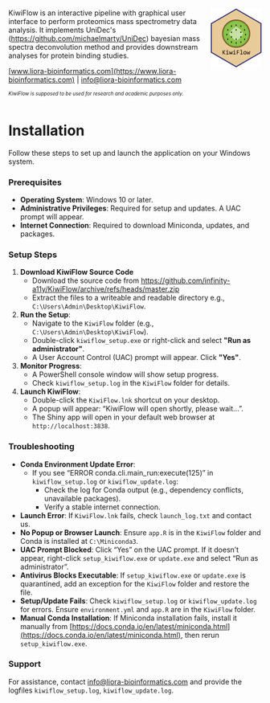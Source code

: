 # <img src="app/static/github_logo.svg" align="right" width="20%"/>

KiwiFlow is an interactive pipeline with graphical user interface to perform proteomics mass spectrometry data analysis. It implements UniDec's (https://github.com/michaelmarty/UniDec) bayesian mass spectra deconvolution method and provides downstream analyses for protein binding studies.  

[www.liora-bioinformatics.com](https://www.liora-bioinformatics.com) \|
[info\@liora-bioinformatics.com](mailto:info@liora-bioinformatics.com)

<sup><sup>*_KiwiFlow is supposed to be used for research and academic purposes only._*</sup></sup>

# Installation

Follow these steps to set up and launch the application on your Windows system.

### Prerequisites
- **Operating System**: Windows 10 or later.
- **Administrative Privileges**: Required for setup and updates. A UAC prompt will appear.
- **Internet Connection**: Required to download Miniconda, updates, and packages.

### Setup Steps
1. **Download KiwiFlow Source Code**
   - Download the source code from https://github.com/infinity-a11y/KiwiFlow/archive/refs/heads/master.zip
   - Extract the files to a writeable and readable directory e.g., `C:\Users\Admin\Desktop\KiwiFlow`.
2. **Run the Setup**:
   - Navigate to the `KiwiFlow` folder (e.g., `C:\Users\Admin\Desktop\KiwiFlow`).
   - Double-click `kiwiflow_setup.exe` or right-click and select **"Run as administrator"**.
   - A User Account Control (UAC) prompt will appear. Click **"Yes"**.
3. **Monitor Progress**:
   - A PowerShell console window will show setup progress.
   - Check `kiwiflow_setup.log` in the `KiwiFlow` folder for details.
4. **Launch KiwiFlow**:
   - Double-click the `KiwiFlow.lnk` shortcut on your desktop.
   - A popup will appear: “KiwiFlow will open shortly, please wait...”.
   - The Shiny app will open in your default web browser at `http://localhost:3838`.

### Troubleshooting
- **Conda Environment Update Error**:
  - If you see “ERROR conda.cli.main_run:execute(125)” in `kiwiflow_setup.log` or `kiwiflow_update.log`:
    - Check the log for Conda output (e.g., dependency conflicts, unavailable packages).
    - Verify a stable internet connection.
- **Launch Error**: If `KiwiFlow.lnk` fails, check `launch_log.txt` and contact us.
- **No Popup or Browser Launch**: Ensure `app.R` is in the `KiwiFlow` folder and Conda is installed at `C:\Miniconda3`.
- **UAC Prompt Blocked**: Click “Yes” on the UAC prompt. If it doesn’t appear, right-click `setup_kiwiflow.exe` or `update.exe` and select “Run as administrator”.
- **Antivirus Blocks Executable**: If `setup_kiwiflow.exe` or `update.exe` is quarantined, add an exception for the `KiwiFlow` folder and restore the file.
- **Setup/Update Fails**: Check `kiwiflow_setup.log` or `kiwiflow_update.log` for errors. Ensure `environment.yml` and `app.R` are in the `KiwiFlow` folder.
- **Manual Conda Installation**: If Miniconda installation fails, install it manually from [https://docs.conda.io/en/latest/miniconda.html](https://docs.conda.io/en/latest/miniconda.html), then rerun `setup_kiwiflow.exe`.

### Support
For assistance, contact info@liora-bioinformatics.com and provide the logfiles `kiwiflow_setup.log`, `kiwiflow_update.log`.
